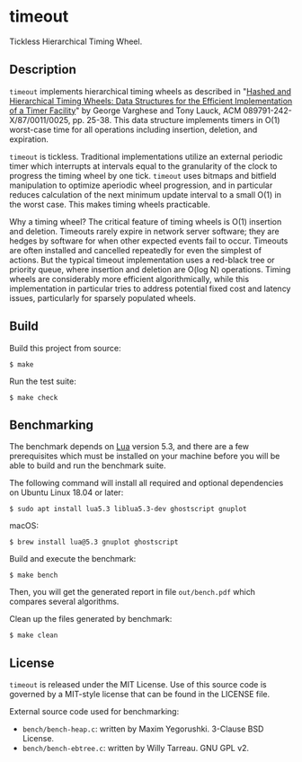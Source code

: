 # timeout

Tickless Hierarchical Timing Wheel.

## Description

`timeout` implements hierarchical timing wheels as described in
"[Hashed and Hierarchical Timing Wheels: Data Structures for the Efficient Implementation of a Timer Facility](http://www.cs.columbia.edu/~nahum/w6998/papers/ton97-timing-wheels.pdf)"
by George Varghese and Tony Lauck, ACM 089791-242-X/87/0011/0025, pp. 25-38.
This data structure implements timers in O(1) worst-case time for all
operations including insertion, deletion, and expiration.

`timeout` is tickless. Traditional implementations utilize an external
periodic timer which interrupts at intervals equal to the granularity of the
clock to progress the timing wheel by one tick. `timeout` uses bitmaps and
bitfield manipulation to optimize aperiodic wheel progression, and in
particular reduces calculation of the next minimum update interval to
a small O(1) in the worst case. This makes timing wheels practicable.

Why a timing wheel? The critical feature of timing wheels is O(1)
insertion and deletion. Timeouts rarely expire in network server software;
they are hedges by software for when other expected events fail to occur.
Timeouts are often installed and cancelled repeatedly for even the simplest
of actions. But the typical timeout implementation uses a red-black tree or
priority queue, where insertion and deletion are O(log N) operations.
Timing wheels are considerably more efficient algorithmically, while this
implementation in particular tries to address potential fixed cost and
latency issues, particularly for sparsely populated wheels.

## Build

Build this project from source:
```shell
$ make
```

Run the test suite:
```shell
$ make check
```

## Benchmarking

The benchmark depends on [Lua](https://www.lua.org/) version 5.3, and there
are a few prerequisites which must be installed on your machine before you will
be able to build and run the benchmark suite.

The following command will install all required and optional dependencies on
Ubuntu Linux 18.04 or later:
```shell
$ sudo apt install lua5.3 liblua5.3-dev ghostscript gnuplot
```

macOS:
```shell
$ brew install lua@5.3 gnuplot ghostscript
```

Build and execute the benchmark:
```shell
$ make bench
```

Then, you will get the generated report in file `out/bench.pdf` which compares
several algorithms.

Clean up the files generated by benchmark:
```shell
$ make clean
```

## License

`timeout` is released under the MIT License. Use of this source code is
governed by a MIT-style license that can be found in the LICENSE file.

External source code used for benchmarking:
- `bench/bench-heap.c`: written by Maxim Yegorushki. 3-Clause BSD License.
- `bench/bench-ebtree.c`: written by Willy Tarreau. GNU GPL v2.
